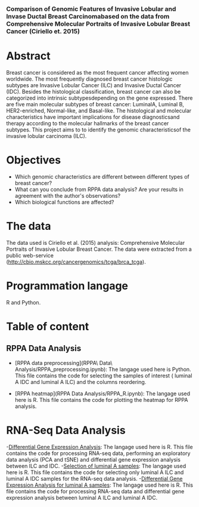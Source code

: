 ### Comparison of Genomic Features of Invasive Lobular and Invase Ductal Breast Carcinomabased on the data from Comprehensive Molecular Portraits of Invasive Lobular Breast Cancer (Ciriello et. 2015)


# Abstract
Breast cancer is considered as the most frequent cancer affecting women worldwide. The most frequently diagnosed breast cancer histologic subtypes are Invasive Lobular Cancer (ILC) and Invasive Ductal Cancer (IDC). Besides the histological classification, breast cancer can also be categorized into intrinsic subtypesdepending on the gene expressed. There are five main molecular subtypes of breast cancer: LuminalA, Luminal B, HER2-enriched, Normal-like, and Basal-like. The histological and molecular characteristics have important implications for disease diagnosticsand therapy according to the molecular hallmarks of the breast cancer subtypes. This project aims to to identify the genomic characteristicsof the invasive lobular carcinoma (ILC).

# Objectives
- Which genomic characteristics are different between different types of breast cancer?
- What can you conclude from RPPA data analysis? Are your results in agreement with the author's observations?  
- Which biological functions are affected?

# The data
The data used is Ciriello et al. (2015) analysis: Comprehensive Molecular Portraits of Invasive Lobular Breast Cancer. The data were extracted from a public web-service (http://cbio.mskcc.org/cancergenomics/tcga/brca_tcga).

# Programmation langage 
R and Python.

# Table of content

## RPPA Data Analysis

- [RPPA data preprocessing](RPPA\ Data\ Analysis/RPPA_preprocessing.ipynb): The langage used here is Python. This file contains the code for selecting the samples of interest ( luminal A IDC and luminal A ILC) and the columns reordering.

- [RPPA heatmap](RPPA Data Analysis/RPPA_R.ipynb): The langage used here is R. This file contains the code for plotting the heatmap for RPPA analysis.

# RNA-Seq Data Analysis

-[Differential Gene Expression Analysis](DEG_R.ipynb): The langage used here is R. This file contains the code for processing RNA-seq data, performing an exploratory data analysis (PCA and tSNE) and differential gene expression analysis between ILC and IDC.
-[Selection of luminal A samples](DEG_lumA_preprocessing.ipynb): The langage used here is R. This file contains the code for selecting only luminal A ILC and luminal A IDC samples for the RNA-seq data analysis.
-[Differential Gene Expression Analysis for luminal A samples](DEG_lumA_R.ipynb): The langage used here is R. This file contains the code for processing RNA-seq data and differential gene expression analysis between luminal A ILC and luminal A IDC.






